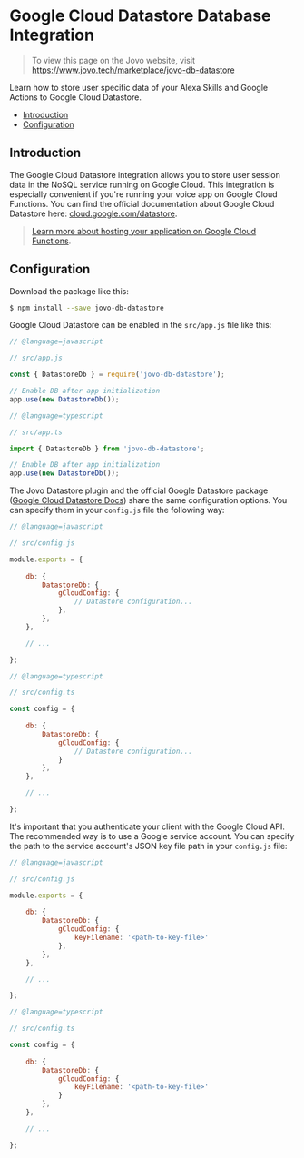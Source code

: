 # Google Cloud Datastore Database Integration

> To view this page on the Jovo website, visit https://www.jovo.tech/marketplace/jovo-db-datastore

Learn how to store user specific data of your Alexa Skills and Google Actions to Google Cloud Datastore.

* [Introduction](#introduction)
* [Configuration](#configuration)


## Introduction

The Google Cloud Datastore integration allows you to store user session data in the NoSQL service running on Google Cloud. This integration is especially convenient if you're running your voice app on Google Cloud Functions. You can find the official documentation about Google Cloud Datastore here: [cloud.google.com/datastore](https://cloud.google.com/datastore/).

> [Learn more about hosting your application on Google Cloud Functions](https://www.jovo.tech/docs/hosting/google-cloud-functions').

## Configuration

Download the package like this:

```sh
$ npm install --save jovo-db-datastore
```

Google Cloud Datastore can be enabled in the `src/app.js` file like this:

```javascript
// @language=javascript

// src/app.js

const { DatastoreDb } = require('jovo-db-datastore');

// Enable DB after app initialization
app.use(new DatastoreDb());

// @language=typescript

// src/app.ts

import { DatastoreDb } from 'jovo-db-datastore';

// Enable DB after app initialization
app.use(new DatastoreDb());
```

The Jovo Datastore plugin and the official Google Datastore package ([Google Cloud Datastore Docs](https://googleapis.dev/nodejs/datastore/5.0.5/Datastore.html)) share the same configuration options. You can specify them in your `config.js` file the following way:

```javascript
// @language=javascript

// src/config.js

module.exports = {
    
    db: {
        DatastoreDb: {
            gCloudConfig: {
				// Datastore configuration...
			},
        },
    },

    // ...

};

// @language=typescript

// src/config.ts

const config = {
    
    db: {
        DatastoreDb: {
            gCloudConfig: {
				// Datastore configuration...
			}
        },
    },

    // ...

};
```

It's important that you authenticate your client with the Google Cloud API. The recommended way is to use a Google service account. You can specify the path to the service account's JSON key file path in your `config.js` file:

```javascript
// @language=javascript

// src/config.js

module.exports = {
    
    db: {
        DatastoreDb: {
            gCloudConfig: {
				keyFilename: '<path-to-key-file>'
			},
        },
    },

    // ...

};

// @language=typescript

// src/config.ts

const config = {
    
    db: {
        DatastoreDb: {
            gCloudConfig: {
				keyFilename: '<path-to-key-file>'
			}
        },
    },

    // ...

};
```